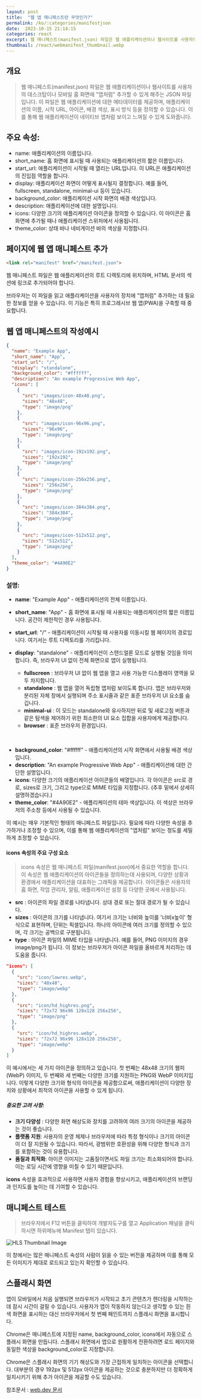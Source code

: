 ```yaml
---
layout: post
title:  "웹 앱 매니페스트란 무엇인가?"
permalink: /ko/:categories/manifestjson
date:  2023-10-15 21:14:15
categories: react
excerpt: 웹 매니페스트(manifest.json) 파일은 웹 애플리케이션이나 웹사이트를 사용자의 데스크탑이나 모바일 홈 화면에 "앱처럼" 추가할 수 있게 해주는 JSON 파일입니다. 이 파일은 웹 애플리케이션에 대한 메타데이터를 제공하며, 애플리케이션의 이름, 시작 URL, 아이콘, 배경 색상, 표시 방식 등을 정의할 수 있습니다. 이를 통해 웹 애플리케이션이 네이티브 앱처럼 보이고 느껴질 수 있게 도와줍니다.
thumbnail: /react/webmanifest_thumbnail.webp
---
```


## 개요

> 웹 매니페스트(manifest.json) 파일은 웹 애플리케이션이나 웹사이트를 사용자의 데스크탑이나 모바일 홈 화면에 "앱처럼" 추가할 수 있게 해주는 JSON 파일입니다. 이 파일은 웹 애플리케이션에 대한 메타데이터를 제공하며, 애플리케이션의 이름, 시작 URL, 아이콘, 배경 색상, 표시 방식 등을 정의할 수 있습니다. 이를 통해 웹 애플리케이션이 네이티브 앱처럼 보이고 느껴질 수 있게 도와줍니다.


## 주요 속성:

* name: 애플리케이션의 이름입니다.
* short_name: 홈 화면에 표시될 때 사용되는 애플리케이션의 짧은 이름입니다.
* start_url: 애플리케이션이 시작될 때 열리는 URL입니다. 이 URL은 애플리케이션의 진입점 역할을 합니다.
* display: 애플리케이션 화면이 어떻게 표시될지 결정합니다. 예를 들어, fullscreen, standalone, minimal-ui 등이 있습니다.
* background_color: 애플리케이션 시작 화면의 배경 색상입니다.
* description: 애플리케이션에 대한 설명입니다.
* icons: 다양한 크기의 애플리케이션 아이콘을 정의할 수 있습니다. 이 아이콘은 홈 화면에 추가될 때나 애플리케이션 스위처에서 사용됩니다.
* theme_color: 상태 바나 네비게이션 바의 색상을 지정합니다.


## 페이지에 웹 앱 매니페스트 추가

```html
<link rel="manifest" href="/manifest.json">
```

웹 매니페스트 파일은 웹 애플리케이션의 루트 디렉토리에 위치하며, HTML 문서의 <head> 섹션에 링크로 추가되어야 합니다.

브라우저는 이 파일을 읽고 애플리케이션을 사용자의 장치에 "앱처럼" 추가하는 데 필요한 정보를 얻을 수 있습니다. 이 기능은 특히 프로그레시브 웹 앱(PWA)을 구축할 때 중요합니다.


## 웹 앱 매니페스트의 작성예시


```json
{
  "name": "Example App",
  "short_name": "App",
  "start_url": "/",
  "display": "standalone",
  "background_color": "#ffffff",
  "description": "An example Progressive Web App",
  "icons": [
    {
      "src": "images/icon-48x48.png",
      "sizes": "48x48",
      "type": "image/png"
    },
    {
      "src": "images/icon-96x96.png",
      "sizes": "96x96",
      "type": "image/png"
    },
    {
      "src": "images/icon-192x192.png",
      "sizes": "192x192",
      "type": "image/png"
    },
    {
      "src": "images/icon-256x256.png",
      "sizes": "256x256",
      "type": "image/png"
    },
    {
      "src": "images/icon-384x384.png",
      "sizes": "384x384",
      "type": "image/png"
    },
    {
      "src": "images/icon-512x512.png",
      "sizes": "512x512",
      "type": "image/png"
    }
  ],
  "theme_color": "#4A90E2"
}

```


### 설명:
* **name**: "Example App" - 애플리케이션의 전체 이름입니다.
* **short_name**: "App" - 홈 화면에 표시될 때 사용되는 애플리케이션의 짧은 이름입니다. 공간이 제한적인 경우 사용됩니다.
* **start_url**: "/" - 애플리케이션이 시작될 때 사용자를 이동시킬 웹 페이지의 경로입니다. 여기서는 루트 디렉토리를 가리킵니다.
* **display**: "standalone" - 애플리케이션이 스탠드얼론 모드로 실행될 것임을 의미합니다. 즉, 브라우저 UI 없이 전체 화면으로 앱이 실행됩니다.

  - **fullscreen** :	브라우저 UI 없이 웹 앱을 열고 사용 가능한 디스플레이 영역을 모두 차지합니다.
  - **standalone** :	웹 앱을 열어 독립형 앱처럼 보이도록 합니다. 앱은 브라우저와 분리된 자체 창에서 실행되며 주소 표시줄과 같은 표준 브라우저 UI 요소를 숨깁니다.
  - **minimal-ui** : 	이 모드는 standalone와 유사하지만 뒤로 및 새로고침 버튼과 같은 탐색을 제어하기 위한 최소한의 UI 요소 집합을 사용자에게 제공합니다.
  - **browser** : 표준 브라우저 환경입니다.

<br>

* **background_color**: "#ffffff" - 애플리케이션의 시작 화면에서 사용될 배경 색상입니다.
* **description**: "An example Progressive Web App" - 애플리케이션에 대한 간단한 설명입니다.
* **icons**: 다양한 크기의 애플리케이션 아이콘들의 배열입니다. 각 아이콘은 src로 경로, sizes로 크기, 그리고 type으로 MIME 타입을 지정합니다. (추후 밑에서 상세히 설명하겠습니다.)
* **theme_color**: "#4A90E2" - 애플리케이션의 테마 색상입니다. 이 색상은 브라우저의 주소창 등에서 사용될 수 있습니다.


이 예시는 매우 기본적인 형태의 매니페스트 파일입니다. 필요에 따라 다양한 속성을 추가하거나 조정할 수 있으며, 이를 통해 웹 애플리케이션의 "앱처럼" 보이는 정도를 세밀하게 조정할 수 있습니다.


#### icons 속성의 주요 구성 요소

> icons 속성은 웹 매니페스트 파일(manifest.json)에서 중요한 역할을 합니다. 이 속성은 웹 애플리케이션의 아이콘들을 정의하는데 사용되며, 다양한 상황과 환경에서 애플리케이션을 대표하는 그래픽을 제공합니다. 아이콘들은 사용자의 홈 화면, 작업 관리자, 알림, 애플리케이션 설정 등 다양한 곳에서 사용됩니다.


* **src** : 아이콘의 파일 경로를 나타냅니다. 상대 경로 또는 절대 경로가 될 수 있습니다.
* **sizes** : 아이콘의 크기를 나타냅니다. 여기서 크기는 너비와 높이를 '너비x높이' 형식으로 표현하며, 단위는 픽셀입니다. 하나의 아이콘에 여러 크기를 정의할 수 있으며, 각 크기는 공백으로 구분됩니다.
* **type** : 아이콘 파일의 MIME 타입을 나타냅니다. 예를 들어, PNG 이미지의 경우 image/png가 됩니다. 이 정보는 브라우저가 아이콘 파일을 올바르게 처리하는 데 도움을 줍니다.


```json
"icons": [
  {
    "src": "icon/lowres.webp",
    "sizes": "48x48",
    "type": "image/webp"
  },
  {
    "src": "icon/hd_highres.png",
    "sizes": "72x72 96x96 128x128 256x256",
    "type": "image/png"
  },
  {
    "src": "icon/hd_highres.webp",
    "sizes": "72x72 96x96 128x128 256x256",
    "type": "image/webp"
  }
]


```

이 예시에서는 세 가지 아이콘을 정의하고 있습니다. 첫 번째는 48x48 크기의 웹피(WebP) 이미지, 두 번째와 세 번째는 다양한 크기를 지원하는 PNG와 WebP 이미지입니다. 이렇게 다양한 크기와 형식의 아이콘을 제공함으로써, 애플리케이션이 다양한 장치와 상황에서 최적의 아이콘을 사용할 수 있게 됩니다.


##### 중요한 고려 사항:

* **크기 다양성** : 다양한 화면 해상도와 장치를 고려하여 여러 크기의 아이콘을 제공하는 것이 좋습니다.
* **플랫폼 지원**: 사용자의 운영 체제나 브라우저에 따라 특정 형식이나 크기의 아이콘이 더 잘 지원될 수 있습니다. 따라서, 광범위한 호환성을 위해 다양한 형식과 크기를 포함하는 것이 유용합니다.
* **품질과 최적화**: 아이콘 이미지는 고품질이면서도 파일 크기는 최소화되어야 합니다. 이는 로딩 시간에 영향을 미칠 수 있기 때문입니다.

**icons** 속성을 효과적으로 사용하면 사용자 경험을 향상시키고, 애플리케이션의 브랜딩과 인지도를 높이는 데 기여할 수 있습니다.

<div class="divide-line"></div>

## 매니페스트 테스트

> 브라우저에서 F12 버튼을 클릭하여 개발자도구를 열고 Application 패널을 클릭하시면 하위메뉴에 Manifest 탭이 있습니다. 

![HLS Thumbnail Image](/assets/img/react/manifest_json_test.jpg)

이 창에서는 많은 매니페스트 속성의 사람이 읽을 수 있는 버전을 제공하며 이를 통해 모든 이미지가 제대로 로드되고 있는지 확인할 수 있습니다.


<div class="divide-line"></div>

## 스플래시 화면

앱이 모바일에서 처음 실행되면 브라우저가 시작되고 초기 콘텐츠가 렌더링을 시작하는 데 잠시 시간이 걸릴 수 있습니다. 사용자가 앱이 작동하지 않는다고 생각할 수 있는 흰색 화면을 표시하는 대신 브라우저에서 첫 번째 페인트까지 스플래시 화면을 표시합니다.

Chrome은 매니페스트에 지정된 name, background_color, icons에서 자동으로 스플래시 화면을 만듭니다. 스플래시 화면에서 앱으로 원활하게 전환하려면 로드 페이지와 동일한 색상을 background_color로 지정합니다.

Chrome은 스플래시 화면의 기기 해상도와 가장 근접하게 일치하는 아이콘을 선택합니다. 대부분의 경우 192px 및 512px 아이콘을 제공하는 것으로 충분하지만 더 정확하게 일치시키기 위해 추가 아이콘을 제공할 수도 있습니다.


참조문서 : [web.dev 문서](https://web.dev/articles/add-manifest?hl=ko)